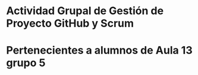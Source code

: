 # Actividad Grupal de Gestión de Proyecto GitHub y Scrum
# Pertenecientes a alumnos de Aula 13 grupo 5
